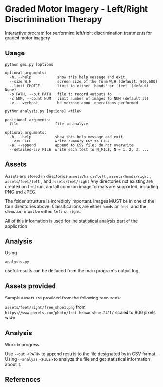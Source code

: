 # Graded Motor Imagery - Left/Right Discrimination Therapy
Interactive program for performing left/right discrimination treatments for graded motor imagery

## Usage

```
python gmi.py [options]
```

```
optional arguments:
  -h, --help            show this help message and exit
  --size W,H            screen size of the form W,H (default: 800,600)
  --limit CHOICE        limit to either 'hands' or 'feet' (default None)
  -o PATH, --out PATH   file to record outputs to
  -c NUM, --count NUM   limit number of images to NUM (default 30)
  -v, --verbose         be verbose about operations performed
```

```
python analysis.py [options] <file>
```

```
positional arguments:
  file                 file to analyze

optional arguments:
  -h, --help           show this help message and exit
  --csv FILE           write summary CSV to FILE
  -a, --append         append to CSV file; do not overwrite
  --detailed-csv FILE  write each test to N_FILE, N = 1, 2, 3, ...
```

## Assets
Assets are stored in directories
    ```
    assets/hands/left
    ```
    ,
    ```
    assets/hands/right
    ```
    ,
    ```
    assets/feet/left
    ```
    , and
    ```
    assets/feet/right
    ```
Any directories not existing are created on first run, and all common image formats are supported, including PNG and JPEG.

The folder structure is incredibly important. Images MUST be in one of the four directories above. Classifications are either ```hands``` or ```feet```, and the direction must be either ```left``` or ```right```.

All of this information is used for the statistical analysis part of the application

## Analysis
Using
```
analysis.py
```
useful results can be deduced from the main program's output log.

## Assets provided
Sample assets are provided from the following resources:

```assets/feet/right/free_shoe1.png``` from ```https://www.pexels.com/photo/foot-brown-shoe-2491/```
    scaled to 800 pixels wide

## Analysis

Work in progress

Use ```--out <PATH>``` to append results to the file designated by <PATH> in CSV format. Using ```--analyze <FILE>``` to analyze the file and get statistical information about it.

## References

